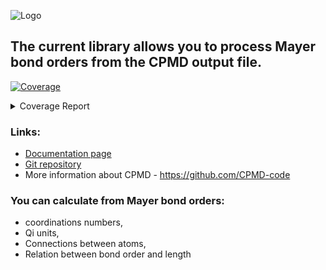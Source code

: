 ![Logo](https://pawelgoj.github.io/pyMayCoor/Logo-pyMayCoor.png)

## The current library allows you to process Mayer bond orders from the CPMD output file.

<!-- Pytest Coverage Comment:Begin -->
<a href="https://github.com/pawelgoj/pyMayCoor/blob/main/README.md"><img alt="Coverage" src="https://img.shields.io/badge/Coverage-92%25-brightgreen.svg" /></a><details><summary>Coverage Report </summary><table><tr><th>File</th><th>Stmts</th><th>Miss</th><th>Cover</th><th>Missing</th></tr><tbody><tr><td colspan="5"><b>main/BondOrderCalculations/BondOrderCalculations</b></td></tr><tr><td>&nbsp; &nbsp;<a href="https://github.com/pawelgoj/pyMayCoor/blob/main/main/BondOrderCalculations/BondOrderCalculations/calculations.py">calculations.py</a></td><td>344</td><td>11</td><td>97%</td><td><a href="https://github.com/pawelgoj/pyMayCoor/blob/main/main/BondOrderCalculations/BondOrderCalculations/calculations.py#L40">40</a>, <a href="https://github.com/pawelgoj/pyMayCoor/blob/main/main/BondOrderCalculations/BondOrderCalculations/calculations.py#L44">44</a>, <a href="https://github.com/pawelgoj/pyMayCoor/blob/main/main/BondOrderCalculations/BondOrderCalculations/calculations.py#L163">163</a>, <a href="https://github.com/pawelgoj/pyMayCoor/blob/main/main/BondOrderCalculations/BondOrderCalculations/calculations.py#L309">309</a>, <a href="https://github.com/pawelgoj/pyMayCoor/blob/main/main/BondOrderCalculations/BondOrderCalculations/calculations.py#L474">474</a>, <a href="https://github.com/pawelgoj/pyMayCoor/blob/main/main/BondOrderCalculations/BondOrderCalculations/calculations.py#L487">487</a>, <a href="https://github.com/pawelgoj/pyMayCoor/blob/main/main/BondOrderCalculations/BondOrderCalculations/calculations.py#L637">637</a>, <a href="https://github.com/pawelgoj/pyMayCoor/blob/main/main/BondOrderCalculations/BondOrderCalculations/calculations.py#L639-L640">639&ndash;640</a>, <a href="https://github.com/pawelgoj/pyMayCoor/blob/main/main/BondOrderCalculations/BondOrderCalculations/calculations.py#L677-L678">677&ndash;678</a></td></tr><tr><td>&nbsp; &nbsp;<a href="https://github.com/pawelgoj/pyMayCoor/blob/main/main/BondOrderCalculations/BondOrderCalculations/input_data.py">input_data.py</a></td><td>396</td><td>46</td><td>88%</td><td><a href="https://github.com/pawelgoj/pyMayCoor/blob/main/main/BondOrderCalculations/BondOrderCalculations/input_data.py#L82-L94">82&ndash;94</a>, <a href="https://github.com/pawelgoj/pyMayCoor/blob/main/main/BondOrderCalculations/BondOrderCalculations/input_data.py#L116-L149">116&ndash;149</a>, <a href="https://github.com/pawelgoj/pyMayCoor/blob/main/main/BondOrderCalculations/BondOrderCalculations/input_data.py#L179-L183">179&ndash;183</a>, <a href="https://github.com/pawelgoj/pyMayCoor/blob/main/main/BondOrderCalculations/BondOrderCalculations/input_data.py#L219">219</a>, <a href="https://github.com/pawelgoj/pyMayCoor/blob/main/main/BondOrderCalculations/BondOrderCalculations/input_data.py#L228-L232">228&ndash;232</a>, <a href="https://github.com/pawelgoj/pyMayCoor/blob/main/main/BondOrderCalculations/BondOrderCalculations/input_data.py#L285">285</a>, <a href="https://github.com/pawelgoj/pyMayCoor/blob/main/main/BondOrderCalculations/BondOrderCalculations/input_data.py#L298-L299">298&ndash;299</a>, <a href="https://github.com/pawelgoj/pyMayCoor/blob/main/main/BondOrderCalculations/BondOrderCalculations/input_data.py#L354-L358">354&ndash;358</a>, <a href="https://github.com/pawelgoj/pyMayCoor/blob/main/main/BondOrderCalculations/BondOrderCalculations/input_data.py#L402-L413">402&ndash;413</a>, <a href="https://github.com/pawelgoj/pyMayCoor/blob/main/main/BondOrderCalculations/BondOrderCalculations/input_data.py#L450-L451">450&ndash;451</a>, <a href="https://github.com/pawelgoj/pyMayCoor/blob/main/main/BondOrderCalculations/BondOrderCalculations/input_data.py#L457">457</a>, <a href="https://github.com/pawelgoj/pyMayCoor/blob/main/main/BondOrderCalculations/BondOrderCalculations/input_data.py#L471">471</a>, <a href="https://github.com/pawelgoj/pyMayCoor/blob/main/main/BondOrderCalculations/BondOrderCalculations/input_data.py#L478">478</a>, <a href="https://github.com/pawelgoj/pyMayCoor/blob/main/main/BondOrderCalculations/BondOrderCalculations/input_data.py#L635">635</a>, <a href="https://github.com/pawelgoj/pyMayCoor/blob/main/main/BondOrderCalculations/BondOrderCalculations/input_data.py#L642">642</a>, <a href="https://github.com/pawelgoj/pyMayCoor/blob/main/main/BondOrderCalculations/BondOrderCalculations/input_data.py#L680">680</a>, <a href="https://github.com/pawelgoj/pyMayCoor/blob/main/main/BondOrderCalculations/BondOrderCalculations/input_data.py#L705">705</a>, <a href="https://github.com/pawelgoj/pyMayCoor/blob/main/main/BondOrderCalculations/BondOrderCalculations/input_data.py#L728">728</a>, <a href="https://github.com/pawelgoj/pyMayCoor/blob/main/main/BondOrderCalculations/BondOrderCalculations/input_data.py#L777">777</a>, <a href="https://github.com/pawelgoj/pyMayCoor/blob/main/main/BondOrderCalculations/BondOrderCalculations/input_data.py#L887">887</a></td></tr><tr><td><b>TOTAL</b></td><td><b>740</b></td><td><b>57</b></td><td><b>92%</b></td><td>&nbsp;</td></tr></tbody></table></details>
<!-- Pytest Coverage Comment:End -->

### Links: 

- [Documentation page](https://pawelgoj.github.io/pyMayCoor/bond_order_processing)
- [Git repository](https://github.com/pawelgoj/pyMayCoor/tree/master/main/BondOrderProcessing)
- More information about CPMD - https://github.com/CPMD-code

### You can calculate from Mayer bond orders:

- coordinations numbers,
- Qi units,
- Connections between atoms,
- Relation between bond order and length

